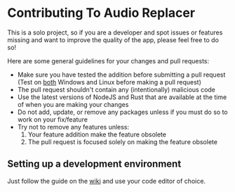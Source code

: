 # Contributing To Audio Replacer
This is a solo project, so if you are a developer and spot issues or features missing and want to improve the quality of the app, please feel free to do so!

Here are some general guidelines for your changes and pull requests:

- Make sure you have tested the addition before submitting a pull request (Test on <u>both</u> Windows and Linux before making a pull request)
- The pull request shouldn't contain any (intentionally) malicious code
- Use the latest versions of NodeJS and Rust that are available at the time of when you are making your changes
- Do not add, update, or remove any packages unless if you must do so to work on your fix/feature
- Try not to remove any features unless:
    1. Your feature addition make the feature obsolete
    2. The pull request is focused solely on making the feature obsolete

## Setting up a development environment
Just follow the guide on the [wiki](https://github.com/lemons-studios/audio-replacer/wiki/Developing-Audio-Replacer) and use your code editor of choice.